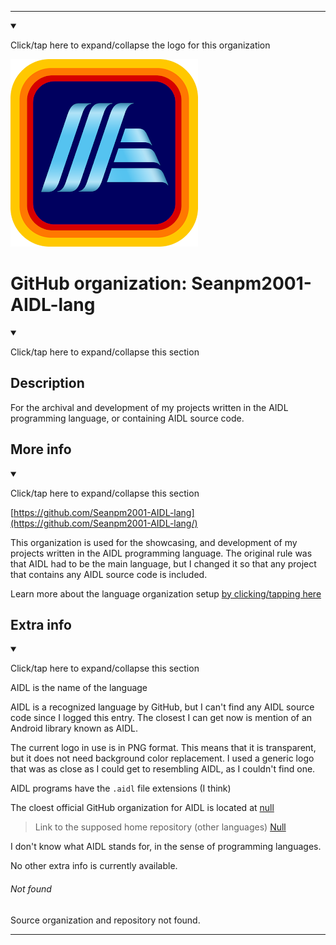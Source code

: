 
***

<!--
<details open><summary><p>Click/tap here to expand/collapse the full resolution (vector) logo for this project</p></summary>

![ failed to load. The file may be missing or corrupt. Check the file path for errors first.](/AdditionalInfo/2/Seanpm2001-AIDL-lang-lang/ML_logo.svg)

</details>

<details><summary><p>Click/tap here to expand/collapse the non-vector (raster) logo for this project</p></summary>
!-->

<!--

<details><summary><p lang="en">Click/tap here to expand/collapse the unused logo for this organization</p></summary>

![AIDL_300px.jpeg failed to load. The file may be missing or corrupt. Check the file path for errors first.](/AdditionalInfo/2/Seanpm2001-AIDL-lang/Unused/AIDL_300px.jpeg)

!-->
<!-- This logo is not in use, as it is 100x100 pixels smaller than the current one (400x400 pixels) however, I hope for a SVG version in the future.

!-->

</details>

<details open><summary><p lang="en">Click/tap here to expand/collapse the logo for this organization</p></summary>

![AIDL_Generic_300px.png failed to load. The file may be missing or corrupt. Check the file path for errors first.](/AdditionalInfo/2/Seanpm2001-AIDL-lang/AIDL_Generic_300px.png)

</details>

<!--
</details>
!-->

# GitHub organization: Seanpm2001-AIDL-lang

<details open><summary><p lang="en">Click/tap here to expand/collapse this section</p></summary>

## Description

For the archival and development of my projects written in the AIDL programming language, or containing AIDL source code.

</details>

## More info

<details open><summary><p lang="en">Click/tap here to expand/collapse this section</p></summary>

[https://github.com/Seanpm2001-AIDL-lang](https://github.com/Seanpm2001-AIDL-lang/)

This organization is used for the showcasing, and development of my projects written in the AIDL programming language. The original rule was that AIDL had to be the main language, but I changed it so that any project that contains any AIDL source code is included.

Learn more about the language organization setup [by clicking/tapping here](/AdditionalInfo/LanguageOrgs/README.md)

</details>

## Extra info

<details open><summary><p lang="en">Click/tap here to expand/collapse this section</p></summary>

AIDL is the name of the language

AIDL is a recognized language by GitHub, but I can't find any AIDL source code since I logged this entry. The closest I can get now is mention of an Android library known as AIDL.

The current logo in use is in PNG format. This means that it is transparent, but it does not need background color replacement. I used a generic logo that was as close as I could get to resembling AIDL, as I couldn't find one.

AIDL programs have the `.aidl` file extensions (I think)

<!-- The official GitHub organization for AIDL is located at [QisKit](https://github.com/qiskit/)

> Link to the home repository (JavaScript, AIDL, Vim Script, other) [QisKit/AIDL](https://github.com/QISKit/AIDL/)

!-->

The cloest official GitHub organization for AIDL is located at [null](#Not-found)

> Link to the supposed home repository (other languages) [Null](#Not-found)

<!-- I currently cannot figure out what file extension AIDL programs use. !-->

<!-- The logo currently in use is in GIF format, but is not animated.!-->

I don't know what AIDL stands for, in the sense of programming languages.

No other extra info is currently available.

</details>

###### Not found

Source organization and repository not found.

***
